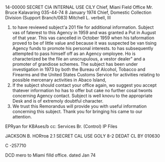 14-00000
SECRET
CIA INTERNAL USE CILY
Chief, Miani Field Office
Mr. Bruce Kalavaring
035-44-74
8 January 1974
Chief, Domestic Collection Division (Support Branch/083)
Mitchell L. verbell, III

1. to have reviewed subject'a 201 file for additional information.
Subject vas of faterest to this Agency in 1959 and was granted a
Put in August of that year. This vas cancelled in October 1959 when
his taformation proved to be of little value and because it was
suspected be van tising Agency funds to promote his personal interests.
to has subsequently attempted to pass himself off as an Agency
omployee. Ho is characterized be the file an unscrupulous, a
vestor dealer" and a promoter of grandiose schemes. The subject
has been under investigation in 1973 by both the Bureau of Alcohol,
Tobacco and Firearms and the United States Customs Service for
activities relating to possible mercenary activities in Abaco Island,
2. If the subject should contact your office again, wo
suggest you accept thatever information ho has to offer but cake no
further cosal twonts concerning Agency contact. Subject is well
knovu to the appropriate Desk and is of extremoly doubtful
character.
3. We trust this Remorandus will provide you with useful
information concerning this subject. Thank you for bringing his
came to our attention.

EPRyan for KBAses/b
cc: Services Br. (Control)
IP Files

JACKSON B. HORтов
2.1
SECRET
CAL USE GOLY
8-2 DEDAT CL BY 010630

C
-257710

DCD mero to
Miami filld
office.
dated Jan 74